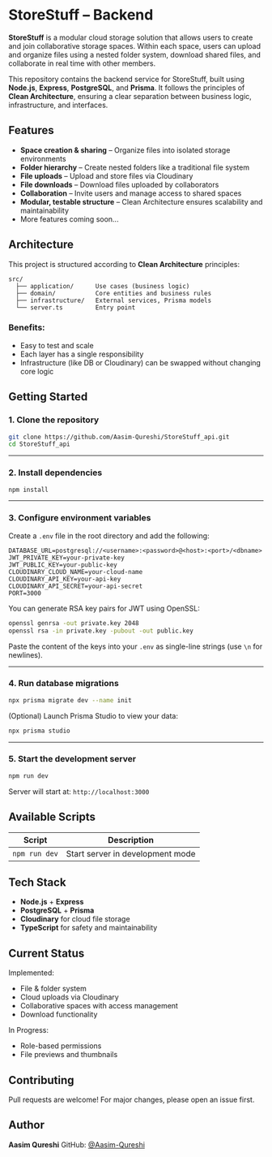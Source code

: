 # StoreStuff – Backend

**StoreStuff** is a modular cloud storage solution that allows users to create and join collaborative storage spaces. Within each space, users can upload and organize files using a nested folder system, download shared files, and collaborate in real time with other members.

This repository contains the backend service for StoreStuff, built using **Node.js**, **Express**, **PostgreSQL**, and **Prisma**. It follows the principles of **Clean Architecture**, ensuring a clear separation between business logic, infrastructure, and interfaces.

## Features

- **Space creation & sharing** – Organize files into isolated storage environments
- **Folder hierarchy** – Create nested folders like a traditional file system
- **File uploads** – Upload and store files via Cloudinary
- **File downloads** – Download files uploaded by collaborators
- **Collaboration** – Invite users and manage access to shared spaces
- **Modular, testable structure** – Clean Architecture ensures scalability and maintainability
- More features coming soon...

## Architecture

This project is structured according to **Clean Architecture** principles:
```
src/
  ├── application/      Use cases (business logic)
  ├── domain/           Core entities and business rules
  ├── infrastructure/   External services, Prisma models
  └── server.ts         Entry point
```
### Benefits:
- Easy to test and scale
- Each layer has a single responsibility
- Infrastructure (like DB or Cloudinary) can be swapped without changing core logic


## Getting Started

### 1. Clone the repository

```bash
git clone https://github.com/Aasim-Qureshi/StoreStuff_api.git
cd StoreStuff_api
````

---

### 2. Install dependencies

```bash
npm install
```

---

### 3. Configure environment variables

Create a `.env` file in the root directory and add the following:

```env
DATABASE_URL=postgresql://<username>:<password>@<host>:<port>/<dbname>
JWT_PRIVATE_KEY=your-private-key
JWT_PUBLIC_KEY=your-public-key
CLOUDINARY_CLOUD_NAME=your-cloud-name
CLOUDINARY_API_KEY=your-api-key
CLOUDINARY_API_SECRET=your-api-secret
PORT=3000
```

You can generate RSA key pairs for JWT using OpenSSL:

```bash
openssl genrsa -out private.key 2048
openssl rsa -in private.key -pubout -out public.key
```

Paste the content of the keys into your `.env` as single-line strings (use `\n` for newlines).

---

### 4. Run database migrations

```bash
npx prisma migrate dev --name init
```

(Optional) Launch Prisma Studio to view your data:

```bash
npx prisma studio
```

---

### 5. Start the development server

```bash
npm run dev
```

Server will start at: `http://localhost:3000`

## Available Scripts

| Script          | Description                      |
| --------------- | -------------------------------- |
| `npm run dev`   | Start server in development mode |


## Tech Stack

* **Node.js** + **Express**
* **PostgreSQL** + **Prisma**
* **Cloudinary** for cloud file storage
* **TypeScript** for safety and maintainability

## Current Status

Implemented:

* File & folder system
* Cloud uploads via Cloudinary
* Collaborative spaces with access management
* Download functionality

In Progress:
* Role-based permissions
* File previews and thumbnails

## Contributing

Pull requests are welcome! For major changes, please open an issue first.

## Author

**Aasim Qureshi**
GitHub: [@Aasim-Qureshi](https://github.com/Aasim-Qureshi)

